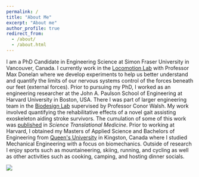 ```yaml
---
permalink: /
title: "About Me"
excerpt: "About me"
author_profile: true
redirect_from: 
  - /about/
  - /about.html
---
```


I am a PhD Candidate in Engineering Science at Simon Fraser University in Vancouver, Canada. I currently work in the [Locomotion Lab](https://sfulocomotionlab.github.io/#intro) with Professor Max Donelan where we develop experiments to help us better understand and quantify the limits of our nervous systems control of the forces beneath our feet (external forces). Prior to pursuing my PhD, I worked as an engineering researcher at the John A. Paulson School of Engineering at Harvard University in Boston, USA. There I was part of larger engineering team in the [Biodesign Lab](https://biodesign.seas.harvard.edu/) supervised by Professor Conor Walsh. My work involved quantifying the rehabilitative effects of a novel gait assisting exoskeleton aiding stroke survivors. The cumulation of some of this work was [published](publications) in *Science Translational Medicine*. Prior to working at Harvard, I obtained my Masters of Applied Science and Bachelors of Engineering from [Queen's University](https://www.queensu.ca) in Kingston, Canada where I studied Mechanical Engineering with a focus on biomechanics. Outside of research I enjoy sports such as mountaineering, skiing, running, and cycling as well as other activities such as cooking, camping, and hosting dinner socials. 

<img src="{{https://https://pkudzia.github.io/}}/images/exosuit.png" style="display: block; margin: auto;" />




